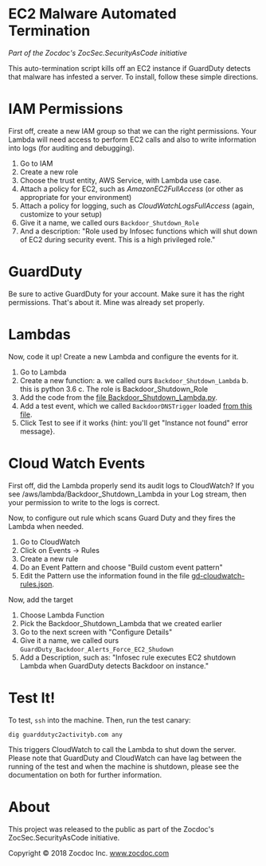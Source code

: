 # EC2 Malware Automated Termination

*Part of the Zocdoc's ZocSec.SecurityAsCode initiative*

This auto-termination script kills off an EC2 instance if GuardDuty detects that malware has infested a server.  To install, follow these simple directions.

# IAM Permissions

First off, create a new IAM group so that we can the right permissions.  Your Lambda will need access to perform EC2 calls and also to write information into logs (for auditing and debugging).  

1. Go to IAM
1. Create a new role
1. Choose the trust entity, AWS Service, with Lambda use case.
1. Attach a policy for EC2, such as *AmazonEC2FullAccess* (or other as appropriate for your environment)
1. Attach a policy for logging, such as *CloudWatchLogsFullAccess* (again, customize to your setup)
1. Give it a name, we called ours `Backdoor_Shutdown_Role`
1. And a description: "Role used by Infosec functions which will shut down of EC2 during security event. This is a high privileged role."


# GuardDuty

Be sure to active GuardDuty for your account.  Make sure it has the right permissions.  That's about it.  Mine was already set properly.

# Lambdas

Now, code it up!  Create a new Lambda and configure the events for it.  

1. Go to Lambda
2. Create a new function:
    a. we called ours `Backdoor_Shutdown_Lambda`
    b. this is python 3.6
    c. The role is Backdoor_Shutdown_Role
3. Add the code from the  [file Backdoor_Shutdown_Lambda.py](Backdoor_Shutdown_Lambda.py).  
4. Add a test event, which we called `BackdoorDNSTrigger` loaded [from this file](test-event-1-positive.json).
5. Click Test to see if it works {hint: you'll get "Instance not found" error message}.


# Cloud Watch Events

First off, did the Lambda properly send its audit logs to CloudWatch?  If you see /aws/lambda/Backdoor_Shutdown_Lambda in your Log stream, then your permission to write to the logs is correct.

Now, to configure out rule which scans Guard Duty and they fires the Lambda when needed.

1. Go to CloudWatch
1. Click on Events &rarr; Rules
1. Create a new rule
1. Do an Event Pattern and choose "Build custom event pattern"
1. Edit the Pattern use the information found in the file [gd-cloudwatch-rules.json](gd-cloudwatch-rules.json).

Now, add the target 

1. Choose Lambda Function
1. Pick the Backdoor_Shutdown_Lambda that we created earlier
1. Go to the next screen with "Configure Details"
1. Give it a name, we called ours `GuardDuty_Backdoor_Alerts_Force_EC2_Shudown` 
1. Add a Description, such as: "Infosec rule executes EC2 shutdown Lambda when GuardDuty detects Backdoor on instance."

# Test It!

To test, `ssh` into the machine.  Then, run the test canary:

```
dig guarddutyc2activityb.com any
```

This triggers CloudWatch to call the Lambda to shut down the server.  Please note that GuardDuty and CloudWatch can have lag between the running of the test and when the machine is shutdown, please see the documentation on both for further information.

# About

This project was released to the public as part of the Zocdoc's ZocSec.SecurityAsCode initiative.  

Copyright © 2018 Zocdoc Inc.  www.zocdoc.com

<!-- vim: spell expandtab
-->
